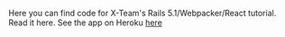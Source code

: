 Here you can find code for X-Team's Rails 5.1/Webpacker/React tutorial.
Read it here.
See the app on Heroku [here](https://x-team-rail-react.herokuapp.com/)
